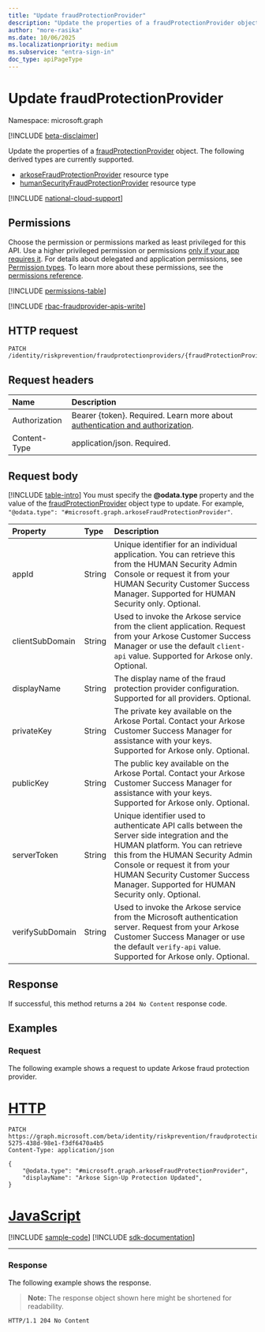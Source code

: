 ```yaml
---
title: "Update fraudProtectionProvider"
description: "Update the properties of a fraudProtectionProvider object."
author: "more-rasika"
ms.date: 10/06/2025
ms.localizationpriority: medium
ms.subservice: "entra-sign-in"
doc_type: apiPageType
---
```


# Update fraudProtectionProvider

Namespace: microsoft.graph

[!INCLUDE [beta-disclaimer](../../includes/beta-disclaimer.md)]

Update the properties of a [fraudProtectionProvider](../resources/fraudprotectionprovider.md) object. The following derived types are currently supported.

- [arkoseFraudProtectionProvider](../resources/arkosefraudprotectionprovider.md) resource type
- [humanSecurityFraudProtectionProvider](../resources/humansecurityfraudprotectionprovider.md) resource type

[!INCLUDE [national-cloud-support](../../includes/global-only.md)]

## Permissions

Choose the permission or permissions marked as least privileged for this API. Use a higher privileged permission or permissions [only if your app requires it](/graph/permissions-overview#best-practices-for-using-microsoft-graph-permissions). For details about delegated and application permissions, see [Permission types](/graph/permissions-overview#permission-types). To learn more about these permissions, see the [permissions reference](/graph/permissions-reference).

<!-- { "blockType": "permissions", "name": "fraudprotectionprovider_update" } -->
[!INCLUDE [permissions-table](../includes/permissions/fraudprotectionprovider-update-permissions.md)]

[!INCLUDE [rbac-fraudprovider-apis-write](../includes/rbac-for-apis/rbac-fraudprovider-apis-write.md)]

## HTTP request

<!-- {
  "blockType": "ignored"
}
-->
```http
PATCH /identity/riskprevention/fraudprotectionproviders/{fraudProtectionProviderId}
```

## Request headers

|Name|Description|
|:---|:---|
|Authorization|Bearer {token}. Required. Learn more about [authentication and authorization](/graph/auth/auth-concepts).|
|Content-Type|application/json. Required.|

## Request body

[!INCLUDE [table-intro](../../includes/update-property-table-intro.md)]
You must specify the **@odata.type** property and the value of the [fraudProtectionProvider](../resources/fraudprotectionprovider.md) object type to update. For example, `"@odata.type": "#microsoft.graph.arkoseFraudProtectionProvider"`.

|Property|Type|Description|
|:---|:---|:---|
|appId|String|Unique identifier for an individual application. You can retrieve this from the HUMAN Security Admin Console or request it from your HUMAN Security Customer Success Manager. Supported for HUMAN Security only. Optional.|
|clientSubDomain|String|Used to invoke the Arkose service from the client application. Request from your Arkose Customer Success Manager or use the default `client-api` value. Supported for Arkose only. Optional.|
|displayName|String|The display name of the fraud protection provider configuration. Supported for all providers. Optional.|
|privateKey|String|The private key available on the Arkose Portal. Contact your Arkose Customer Success Manager for assistance with your keys. Supported for Arkose only. Optional.|
|publicKey|String|The public key available on the Arkose Portal. Contact your Arkose Customer Success Manager for assistance with your keys. Supported for Arkose only. Optional.|
|serverToken|String| Unique identifier used to authenticate API calls between the Server side integration and the HUMAN platform. You can retrieve this from the HUMAN Security Admin Console or request it from your HUMAN Security Customer Success Manager. Supported for HUMAN Security only. Optional.|
|verifySubDomain|String|Used to invoke the Arkose service from the Microsoft authentication server. Request from your Arkose Customer Success Manager or use the default `verify-api` value. Supported for Arkose only. Optional.|


## Response

If successful, this method returns a `204 No Content` response code.

## Examples

### Request

The following example shows a request to update Arkose fraud protection provider.
# [HTTP](#tab/http)
<!-- {
  "blockType": "request",
  "name": "update_fraudprotectionprovider"
}
-->
```http
PATCH https://graph.microsoft.com/beta/identity/riskprevention/fraudprotectionproviders/9826466a-5275-438d-98e1-f3df6470a4b5
Content-Type: application/json

{
    "@odata.type": "#microsoft.graph.arkoseFraudProtectionProvider",
    "displayName": "Arkose Sign-Up Protection Updated",
}
```

# [JavaScript](#tab/javascript)
[!INCLUDE [sample-code](../includes/snippets/javascript/update-fraudprotectionprovider-javascript-snippets.md)]
[!INCLUDE [sdk-documentation](../includes/snippets/snippets-sdk-documentation-link.md)]

---

### Response

The following example shows the response.
>**Note:** The response object shown here might be shortened for readability.
<!-- {
  "blockType": "response",
  "truncated": true
}
-->
```http
HTTP/1.1 204 No Content
```


